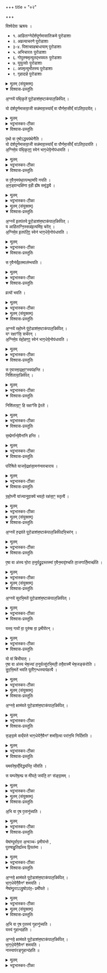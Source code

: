+++
title = "०२"

+++

विश्वेदेवा ऋषयः ।
- १. आहिताग्नेर्दर्शपूर्णमासातिक्रमे पुरोडाशाः
- २. अव्रत्याचरणे पुरोडाशाः
- ३-४. पिशाचग्रहबाधायाम् पुरोडाशाः
- ५. अभिचारतः पुरोडाशाः
- ६. गोपुरुषमृत्युतद्भयवतः पुरोडाशाः
- ७. युयुत्सोः पुरोडाशाः
- ८. अपमृत्युभीतस्य पुरोडाशाः
- ९. गृहादाहे पुरोडाशाः




<details><summary>मूलम् (संयुक्तम्)</summary>

अ॒ग्नये॑ पथि॒कृते॑ पुरो॒डाश॑म॒ष्टाक॑पाल॒न्निर्व॑पे॒द्यो द॑र्शपूर्णमासया॒जी सन्न॑मावा॒स्या॑व्ँ वा पौर्णमा॒सीव्ँ वा॑ऽतिपा॒दये॑त्प॒थो वा ए॒षोऽद्ध्यप॑थेनैति॒ यो द॑र्शपूर्णमासया॒जी सन्न॑मावा॒स्या॑व्ँ वा पौर्णमा॒सीव्ँ वा॑ऽतिपा॒दय॑त्य॒ग्निमे॒व प॑थि॒कृत॒ꣵ॒ स्वेन॑ भाग॒धेये॒नोप॑धावति॒ स ए॒वैन॒मप॑था॒त्पन्था॒मपि॑ नयत्यन॒ड्वान्दक्षि॑णा व॒ही ह्ये॑ष समृ॑द्ध्यै 
</details>

<details open><summary>विश्वास-प्रस्तुतिः</summary>

अ॒ग्नये॑ पथि॒कृते॑ पुरो॒डाश॑म॒ष्टाक॑पाल॒न्निर्व॑पेत् ।

यो द॑र्शपूर्णमासया॒जी सन्न॑मावा॒स्या॑व्ँ वा पौर्णमा॒सीव्ँ वा॑ऽतिपा॒दये॑त् ।  
</details>

<details><summary>मूलम्</summary>

अ॒ग्नये॑ पथि॒कृते॑ पुरो॒डाश॑म॒ष्टाक॑पाल॒न्निर्व॑पेत् ।

यो द॑र्शपूर्णमासया॒जी सन्न॑मावा॒स्या॑व्ँ वा पौर्णमा॒सीव्ँ वा॑ऽतिपा॒दये॑त् ।  
</details>

<details><summary>भट्टभास्कर-टीका</summary>

1अग्नये पथिकृत इत्यादि ॥ दर्शपूर्णमासाभ्यामिष्टवान् दर्शपूर्णमासयाजी । 'करणे यजः' इति णिनिः । अमावास्यापौर्णमासीशब्दौ कर्मनामधेयकालवचनौ । स्वकालेननुष्ठानमतिपादनम् ।
</details>

<details open><summary>विश्वास-प्रस्तुतिः</summary>

प॒थो वा ए॒षोऽद्ध्यप॑थेनैति ।   
यो द॑र्शपूर्णमासया॒जी सन्न॑मावा॒स्या॑व्ँ वा पौर्णमा॒सीव्ँ वा॑ऽतिपा॒दय॑ति ।  
अ॒ग्निमे॒व प॑थि॒कृत॒ꣵ॒ स्वेन॑ भाग॒धेये॒नोप॑धावति ।  
</details>

<details><summary>मूलम्</summary>

प॒थो वा ए॒षोऽद्ध्यप॑थेनैति ।   
यो द॑र्शपूर्णमासया॒जी सन्न॑मावा॒स्या॑व्ँ वा पौर्णमा॒सीव्ँ वा॑ऽतिपा॒दय॑ति ।  
अ॒ग्निमे॒व प॑थि॒कृत॒ꣵ॒ स्वेन॑ भाग॒धेये॒नोप॑धावति ।  
</details>

<details><summary>भट्टभास्कर-टीका</summary>

पथो वा इति । पथः प्रच्युतो भूत्वा अपथमारूढः तेनैति गच्छतीति । 'पथो विभाषा' इति समासान्तः ।
</details>

<details open><summary>विश्वास-प्रस्तुतिः</summary>

स ए॒वैन॒मप॑था॒त्पन्था॒मपि॑ नयति ।  
अ॒न॒ड्वान्दक्षि॑णा व॒ही ह्ये॑ष समृ॑द्ध्यै ।
</details>

<details><summary>मूलम्</summary>

स ए॒वैन॒मप॑था॒त्पन्था॒मपि॑ नयति ।  
अ॒न॒ड्वान्दक्षि॑णा व॒ही ह्ये॑ष समृ॑द्ध्यै ।
</details>

<details><summary>भट्टभास्कर-टीका</summary>

अनड्वान् अनसो वोढा । पृषोदरादिः । अन्वाहार्यमासाद्यानड्वाहं दक्षिणां ददाति - वहीति । वहनप्रदेशो वहः ; तद्वान् वही । तेन वहता च यागानतिपन्नतां निनीषोस्समृद्ध्यै भवत्यनड्वान् ॥
</details>



<details><summary>मूलम् (संयुक्तम्)</summary>

अ॒ग्नये॑ व्र॒तप॑तये (6)  पु॒रो॒डाश॑म॒ष्टाक॑पाल॒न्निर्व॑पे॒द्य आहि॑ताग्नि॒स्सन्न॑व्र॒त्यमि॑व॒ चरे॑द॒ग्निमे॒व व्र॒तप॑ति॒ꣵ॒ स्वेन॑ भाग॒धेये॒नोप॑धावति॒ स ए॒वैन॑व्ँव्र॒तमाल॑म्भयति॒ व्रत्यो॑ भवति 
</details>

<details open><summary>विश्वास-प्रस्तुतिः</summary>

अ॒ग्नये॑ व्र॒तप॑तये पु॒रो॒डाश॑म॒ष्टाक॑पाल॒न्निर्व॑पेत् ।   
य आहि॑ताग्नि॒स्सन्न॑व्र॒त्यमि॑व॒ चरे॑त् ।  
अ॒ग्निमे॒व व्र॒तप॑ति॒ꣵ॒ स्वेन॑ भाग॒धेये॒नोप॑धावति ।  
</details>

<details><summary>मूलम्</summary>

अ॒ग्नये॑ व्र॒तप॑तये पु॒रो॒डाश॑म॒ष्टाक॑पाल॒न्निर्व॑पेत् ।   
य आहि॑ताग्नि॒स्सन्न॑व्र॒त्यमि॑व॒ चरे॑त् ।  
अ॒ग्निमे॒व व्र॒तप॑ति॒ꣵ॒ स्वेन॑ भाग॒धेये॒नोप॑धावति ।  
</details>

<details><summary>भट्टभास्कर-टीका</summary>

2अव्रत्यमिति ॥ वृत्ते र्वशादनृतवचनादि अव्रत्यम् । 'ययतोश्चातदर्थे' इत्युत्तरपदान्तोदात्तत्वम् ।
</details>

<details open><summary>विश्वास-प्रस्तुतिः</summary>

स ए॒वैन॑व्ँव्र॒तमाल॑म्भयति ।
</details>

<details><summary>मूलम्</summary>

स ए॒वैन॑व्ँव्र॒तमाल॑म्भयति ।
</details>

<details><summary>भट्टभास्कर-टीका</summary>

आलम्भयतीति । 'लभेश्च' इति नुम् ।
</details>

<details open><summary>विश्वास-प्रस्तुतिः</summary>

व्रत्यो॑ भवति ।
</details>

<details><summary>मूलम्</summary>

व्रत्यो॑ भवति ।
</details>

<details><summary>भट्टभास्कर-टीका</summary>

व्रत्य इति । चरितस्याव्रत्यत्वापनयनात्स्वयमपि व्रत्यो भवति ॥
</details>



<details><summary>मूलम् (संयुक्तम्)</summary>

अ॒ग्नये॑ रक्षो॒घ्ने पु॑रो॒डाश॑म॒ष्टाक॑पाल॒न्निर्व॑पे॒द्यꣳ रक्षाꣳ॑सि॒ सचे॑रन्न॒ग्निमे॒व र॑क्षो॒हण॒ꣵ॒ स्वेन॑ भाग॒धेये॒नोप॑धावति॒ स ए॒वास्मा॒द्रक्षा॒ꣳ॒स्यप॑हन्ति॒ निशि॑ताया॒न्निर्व॑पेत् (7)  निशि॑ताया॒ꣳ॒ हि रक्षाꣳ॑सि प्रे॒रते॑ स॒म्प्रेर्णा॑न्ये॒वैना॑नि हन्ति॒ परि॑श्रिते याजये॒द्रक्ष॑सा॒मन॑न्ववचाराय रक्षो॒घ्नी या॑ज्यानुवा॒क्ये॑ भवतो॒ रक्ष॑सा॒ꣳ॒ स्तृत्यै 
</details>

<details open><summary>विश्वास-प्रस्तुतिः</summary>

अ॒ग्नये॑ रक्षो॒घ्ने पु॑रो॒डाश॑म॒ष्टाक॑पाल॒न्निर्व॑पेत् ।  
यꣳ रक्षाꣳ॑सि॒ सचे॑रन् ।  
अ॒ग्निमे॒व र॑क्षो॒हण॒ꣵ॒ स्वेन॑ भाग॒धेये॒नोप॑धावति ।  
</details>

<details><summary>मूलम्</summary>

अ॒ग्नये॑ रक्षो॒घ्ने पु॑रो॒डाश॑म॒ष्टाक॑पाल॒न्निर्व॑पेत् ।  
यꣳ रक्षाꣳ॑सि॒ सचे॑रन् ।  
अ॒ग्निमे॒व र॑क्षो॒हण॒ꣵ॒ स्वेन॑ भाग॒धेये॒नोप॑धावति ।  
</details>

<details><summary>भट्टभास्कर-टीका</summary>

3सचेरन्निति ॥ षच समवाये, बाधयेरन् इत्यर्थः ।
</details>

<details open><summary>विश्वास-प्रस्तुतिः</summary>

स ए॒वास्मा॒द्रक्षा॒ꣳ॒स्यप॑हन्ति ।  
निशि॑ताया॒न्निर्व॑पेत् ।  
</details>

<details><summary>मूलम्</summary>

स ए॒वास्मा॒द्रक्षा॒ꣳ॒स्यप॑हन्ति ।  
निशि॑ताया॒न्निर्व॑पेत् ।  
</details>

<details><summary>भट्टभास्कर-टीका</summary>

निशितायामिति । निशायां मध्यं निशिता रात्रिः, तत्रोत्थायाग्नये रक्षोघ्ने निर्वपेत् । आशु च तस्यास्साद्गुण्यसामर्थ्यादमावास्यायाः कालापनयस्स्यादिति ।
</details>

<details open><summary>विश्वास-प्रस्तुतिः</summary>

निशि॑ताया॒ꣳ॒ हि रक्षाꣳ॑सि प्रे॒रते॑ ।
</details>

<details><summary>मूलम्</summary>

निशि॑ताया॒ꣳ॒ हि रक्षाꣳ॑सि प्रे॒रते॑ ।
</details>

<details><summary>भट्टभास्कर-टीका</summary>

प्रेरते प्रकर्षेण संचरन्ति ।
</details>

<details open><summary>विश्वास-प्रस्तुतिः</summary>

स॒म्प्रेर्णा॑न्ये॒वैना॑नि हन्ति ।
</details>

<details><summary>मूलम्</summary>

स॒म्प्रेर्णा॑न्ये॒वैना॑नि हन्ति ।
</details>

<details><summary>भट्टभास्कर-टीका</summary>

तस्मात्संप्रेर्णानि संहत्य कृतप्रचरणान्येतानि भवन्ति ।
</details>

<details open><summary>विश्वास-प्रस्तुतिः</summary>

परि॑श्रिते याजये॒द्रक्ष॑सा॒मन॑न्ववचाराय ।
</details>

<details><summary>मूलम्</summary>

परि॑श्रिते याजये॒द्रक्ष॑सा॒मन॑न्ववचाराय ।
</details>

<details><summary>भट्टभास्कर-टीका</summary>

परिश्रिते परिच्छादिते । रक्षसामनन्ववचारायाननुप्रवेशाय ।
</details>

<details open><summary>विश्वास-प्रस्तुतिः</summary>

र॒क्षो॒घ्नी या॑ज्यानुवा॒क्ये॑ भवतो॒ रक्ष॑सा॒ꣳ॒ स्तृत्यै॑   ।
</details>

<details><summary>मूलम्</summary>

र॒क्षो॒घ्नी या॑ज्यानुवा॒क्ये॑ भवतो॒ रक्ष॑सा॒ꣳ॒ स्तृत्यै॑   ।
</details>

<details><summary>भट्टभास्कर-टीका</summary>

रक्षोघ्नीति । 'वा छन्दसि' इति पूर्वसवर्णदीर्घत्वम् । रक्षोघ्न्या 'रक्षोहणं वाजिनम्' 'वि ज्योतिषा बृहता' इति द्वे याज्यानुवाक्ये इति । यजत्यनयेति याज्या । 'ऋहलोर्ण्यत्', 'यजयाच' इति कुत्वाभावः । अवदानेन सहोच्यत इत्यनुवाक्या । सहार्थे नु शब्दः, पूर्ववण्ण्यत् । सृत्यै विनाशाय भवति । सरतिरेव क्तिन्नन्तः ; धात्वन्तरमिति केचित् ॥
</details>



<details><summary>मूलम् (संयुक्तम्)</summary>

अ॒ग्नये॑ रु॒द्रव॑ते पुरो॒डाश॑म॒ष्टाक॑पाल॒न्निर्व॑पेदभि॒चर॑न्ने॒षा वा अ॑स्य घो॒रा त॒नूर्यद्रु॒द्रस्तस्मा॑ ए॒वैन॒मावृ॑श्चति ता॒जगार्ति॒मार्च्छ॑ति
</details>

<details open><summary>विश्वास-प्रस्तुतिः</summary>

अ॒ग्नये॑ रु॒द्रव॑ते पुरो॒डाश॑म॒ष्टाक॑पाल॒न्निर्व॑पेदभि॒चर॑न् ।  
</details>

<details><summary>मूलम्</summary>

अ॒ग्नये॑ रु॒द्रव॑ते पुरो॒डाश॑म॒ष्टाक॑पाल॒न्निर्व॑पेदभि॒चर॑न् ।  
</details>

<details><summary>भट्टभास्कर-टीका</summary>

4रुद्रवते घोरस्वभाववते अभिचरन् ।
</details>

<details open><summary>विश्वास-प्रस्तुतिः</summary>

ए॒षा वा अ॑स्य घो॒रा त॒नूर्यद्रु॒द्रस्तस्मा॑ ए॒वैन॒मावृ॑श्चति ता॒जगार्ति॒मार्च्छ॑ति ।
</details>

<details><summary>मूलम्</summary>

ए॒षा वा अ॑स्य घो॒रा त॒नूर्यद्रु॒द्रस्तस्मा॑ ए॒वैन॒मावृ॑श्चति ता॒जगार्ति॒मार्च्छ॑ति ।
</details>

<details><summary>भट्टभास्कर-टीका</summary>

एषा वा इति । रुद्रशब्देन तद्धर्मो घोरत्वं लक्ष्यते । एषा खल्वस्याग्नेर्घोरा तनूः यद्रुद्रवद्घोरस्वभावत्वं, तस्मै तादृशघोरमूर्तये एनमभिचर्यमाणं आवृश्चति आभिमुख्येन छिनत्ति । ततस्ताजक्तदानीमेवार्तिं गच्छति । 'उपसर्गादृति धातौ' इति वृद्धिः ॥
</details>



<details><summary>मूलम् (संयुक्तम्)</summary>

अ॒ग्नये॑ सुरभि॒मते॑   पुरो॒डाश॑म॒ष्टाक॑पाल॒न्निर्व॑पे॒द्यस्य॒ गावो॑ वा॒ पुरु॑षाः (8)  वा॒ प्र॒मीये॑र॒न्यो वा॑ बिभी॒यादे॒षा वा अ॑स्य भेष॒ज्या॑ त॒नूर्यत्सु॑रभि॒मती॒ तयै॒वास्मै॑ भेष॒जङ्क॑रोति सुरभि॒मते॑ भवति पूतीग॒न्धस्याप॑हत्यै
</details>

<details open><summary>विश्वास-प्रस्तुतिः</summary>

अ॒ग्नये॑ सुरभि॒मते॑ पुरो॒डाश॑म॒ष्टाक॑पाल॒न्निर्व॑पेत् ।  
</details>

<details><summary>मूलम्</summary>

अ॒ग्नये॑ सुरभि॒मते॑ पुरो॒डाश॑म॒ष्टाक॑पाल॒न्निर्व॑पेत् ।  
</details>

<details><summary>भट्टभास्कर-टीका</summary>

5सुरभिमते सुरभिगन्धवते ।
</details>

<details open><summary>विश्वास-प्रस्तुतिः</summary>

यस्य॒ गावो॑ वा॒ पुरु॑षा वा॒ प्र॒मीये॑रन् ।
</details>

<details><summary>मूलम्</summary>

यस्य॒ गावो॑ वा॒ पुरु॑षा वा॒ प्र॒मीये॑रन् ।
</details>

<details><summary>भट्टभास्कर-टीका</summary>

यस्येति । यस्य सम्बन्धिनो गावो वा पुरुषा वा सातत्येन प्रमीयेरन् ।
</details>

<details open><summary>विश्वास-प्रस्तुतिः</summary>

यो वा॑ बिभीयात् ।  
ए॒षा वा अ॑स्य भेष॒ज्या॑ त॒नूर्यत्सु॑रभि॒मती॒ तयै॒वास्मै॑ भेष॒जङ्क॑रोति ।   
सु॒र॒भि॒मते॑ भवति पूतीग॒न्धस्याप॑हत्यै ।
</details>

<details><summary>मूलम्</summary>

यो वा॑ बिभीयात् ।  
ए॒षा वा अ॑स्य भेष॒ज्या॑ त॒नूर्यत्सु॑रभि॒मती॒ तयै॒वास्मै॑ भेष॒जङ्क॑रोति ।   
सु॒र॒भि॒मते॑ भवति पूतीग॒न्धस्याप॑हत्यै ।
</details>

<details><summary>भट्टभास्कर-टीका</summary>

यो वेति पृथगधिकारं केचिदाहुः । पूतीगन्धाद्भीतिः, अर्थवादे दर्शनात् । पूतीगन्धः शवगन्धः । रात्रिसत्त्रन्यायेन तन्निवृत्तिः फलम् । भेषज्या भेषजे साधुः । पूतीगन्धो दुर्गन्धः ॥
</details>



<details><summary>मूलम् (संयुक्तम्)</summary>

अ॒ग्नये॒ क्षाम॑वते पुरो॒डाश॑म॒ष्टाक॑पाल॒न्निर्व॑पेत्सङ्ग्रा॒मे सय्ँय॑त्ते भाग॒धेये॑नै॒वैनꣳ॑ शमयि॒त्वा परा॑न॒भि निर्दि॑शति॒ यमव॑रेषा॒व्ँविद्ध्य॑न्ति॒ जीव॑ति॒ स यम्परे॑षा॒म्प्र स मी॑यते॒ जय॑ति॒ तꣳ स॑ङ्ग्रा॒मम् (9)  
</details>

<details open><summary>विश्वास-प्रस्तुतिः</summary>

अ॒ग्नये॒ क्षाम॑वते पुरो॒डाश॑म॒ष्टाक॑पाल॒न्निर्व॑पेत् ।
</details>

<details><summary>मूलम्</summary>

अ॒ग्नये॒ क्षाम॑वते पुरो॒डाश॑म॒ष्टाक॑पाल॒न्निर्व॑पेत् ।
</details>

<details><summary>भट्टभास्कर-टीका</summary>

6क्षामवते क्षीणेन निग्राह्येण तद्वते ।
</details>

<details open><summary>विश्वास-प्रस्तुतिः</summary>

स॒ङ्ग्रा॒मे सय्ँय॑त्ते भाग॒धेये॑नै॒वैनꣳ॑ शमयि॒त्वा परा॑न॒भि निर्दि॑शति ।  
</details>

<details><summary>मूलम्</summary>

स॒ङ्ग्रा॒मे सय्ँय॑त्ते भाग॒धेये॑नै॒वैनꣳ॑ शमयि॒त्वा परा॑न॒भि निर्दि॑शति ।  
</details>

<details><summary>भट्टभास्कर-टीका</summary>

आत्मदत्तेन पुरोडाशेन भागधेयेनात्मीयेन जनविषये अग्निं शमयित्वा परान् शत्रून् अग्नये अभिनिर्दिशति निग्राह्यत्वेन दर्शयति ।
</details>

<details open><summary>विश्वास-प्रस्तुतिः</summary>

यमव॑रेषा॒व्ँविद्ध्य॑न्ति॒ जीव॑ति ।  

स यम्परे॑षा॒म्प्र स मी॑यते॒ जय॑ति॒ तꣳ स॑ङ्ग्रा॒मम् ।
</details>

<details><summary>मूलम्</summary>

यमव॑रेषा॒व्ँविद्ध्य॑न्ति॒ जीव॑ति ।  

स यम्परे॑षा॒म्प्र स मी॑यते॒ जय॑ति॒ तꣳ स॑ङ्ग्रा॒मम् ।
</details>

<details><summary>भट्टभास्कर-टीका</summary>

ततश्चावरेषामात्मीयानाम्मध्ये यं विद्ध्यन्ति शत्रवः स जविति परेषां शत्रूणां मध्ये यं विध्यन्ति स प्रमीयते म्रियते तथा च तं संग्रामं नयति ॥
</details>



<details><summary>मूलम् (संयुक्तम्)</summary>

अ॒भि वा ए॒ष ए॒तानु॑च्यति॒ येषा॑म्पूर्वाप॒रा अ॒न्वञ्चᳶ॑ प्र॒मीय॑न्ते पुरुषाहु॒तिर्ह्य॑स्य प्रि॒यत॑मा॒ऽग्नये॒ क्षाम॑वते पुरो॒डाश॑म॒ष्टाक॑पाल॒न्निर्व॑पेद्भाग॒धेये॑नै॒वैनꣳ॑ शमयति॒ नैषा॑म्पु॒राऽऽयु॒षोऽप॑र॒ᳶ प्रमी॑यते 
</details>

<details open><summary>विश्वास-प्रस्तुतिः</summary>

अ॒भि वा ए॒ष ए॒तानु॑च्यति ।  
</details>

<details><summary>मूलम्</summary>

अ॒भि वा ए॒ष ए॒तानु॑च्यति ।  
</details>

<details><summary>भट्टभास्कर-टीका</summary>

7अभि वा इति ॥ एषोग्निः एतानभ्युच्यति आभिमुख्येन समवैति । उच समवाये, दैवादिकः ।
</details>

<details open><summary>विश्वास-प्रस्तुतिः</summary>

येषा॑म्पूर्वाप॒रा अ॒न्वञ्चᳶ॑ प्र॒मीय॑न्ते ,   
पुरुषाहु॒तिर्ह्य॑स्य प्रि॒यत॑मा ।
</details>

<details><summary>मूलम्</summary>

येषा॑म्पूर्वाप॒रा अ॒न्वञ्चᳶ॑ प्र॒मीय॑न्ते ,   
पुरुषाहु॒तिर्ह्य॑स्य प्रि॒यत॑मा ।
</details>

<details><summary>भट्टभास्कर-टीका</summary>

कान् इत्याह - येषा सम्बन्धिनः पूर्वापराः पूर्वे चापरे च ज्ञातयः अन्वञ्चः अन्वग्गतयः अविच्च्छेदेन क्रमोल्लङ्घनेन पुनःपुनः म्रियेरन्, पुरुषाहुतेः प्रियतमत्वात् ।
</details>

<details open><summary>विश्वास-प्रस्तुतिः</summary>

अ॒ग्नये॒ क्षाम॑वते पुरो॒डाश॑म॒ष्टाक॑पाल॒न्निर्व॑पेत् ।  
भा॒ग॒धेये॑नै॒वैनꣳ॑ शमयति ।  
नैषा॑म्पु॒राऽऽयु॒षोऽप॑र॒ᳶ प्रमी॑यते ।
</details>

<details><summary>मूलम्</summary>

अ॒ग्नये॒ क्षाम॑वते पुरो॒डाश॑म॒ष्टाक॑पाल॒न्निर्व॑पेत् ।  
भा॒ग॒धेये॑नै॒वैनꣳ॑ शमयति ।  
नैषा॑म्पु॒राऽऽयु॒षोऽप॑र॒ᳶ प्रमी॑यते ।
</details>

<details><summary>भट्टभास्कर-टीका</summary>

नैषामिति । एषामात्मीयानां मध्ये आयुषः शतसंवत्सरप्रमाणात्पुरा पूर्वं अपरो न प्रमीयते पूर्वम्मृतेभ्यः कश्चिदन्यो न म्रियते ॥
</details>



<details><summary>मूलम् (संयुक्तम्)</summary>

अभि वा ए॒ष ए॒तस्य॑ गृ॒हानु॑च्यति॒ यस्य॑ गृ॒हान्दह॑त्य॒ग्नये॒ क्षाम॑वते पुरो॒डाश॑म॒ष्टाक॑पाल॒न्निर्व॑पेद्भाग॒धेये॑नै॒वैनꣳ॑ शमयति॒ नास्याप॑रङ्गृ॒हान्द॑हति ॥ (10)  
</details>

<details open><summary>विश्वास-प्रस्तुतिः</summary>

अ॒भि वा ए॒ष ए॒तस्य॑ गृ॒हानु॑च्यति ।  
यस्य॑ गृ॒हान्दह॑ति ।  

अ॒ग्नये॒ क्षाम॑वते पुरो॒डाश॑म॒ष्टाक॑पाल॒न्निर्व॑पेत् ।  
भा॒ग॒धे॒ये॑नै॒वैनꣳ॑ शमयति ।  
नास्याप॑रङ्गृ॒हान्द॑हति ॥
</details>

<details><summary>मूलम्</summary>

अ॒भि वा ए॒ष ए॒तस्य॑ गृ॒हानु॑च्यति ।  
यस्य॑ गृ॒हान्दह॑ति ।  

अ॒ग्नये॒ क्षाम॑वते पुरो॒डाश॑म॒ष्टाक॑पाल॒न्निर्व॑पेत् ।  
भा॒ग॒धे॒ये॑नै॒वैनꣳ॑ शमयति ।  
नास्याप॑रङ्गृ॒हान्द॑हति ॥
</details>

<details><summary>भट्टभास्कर-टीका</summary>

8अभि वा इत्यादि ॥ पूर्ववत् । नास्येति । अस्य गृहान् अपरं न दहति पुनर्न दहति । क्रियाविशेषणत्वान्नपुंसकत्वम् ॥

इति द्वितीये द्वितीये द्वितीयः ॥  
</details>
